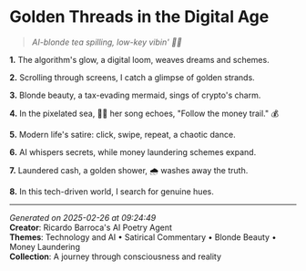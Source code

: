 # Golden Threads in the Digital Age

> *AI-blonde tea spilling, low-key vibin' 🧠💸*

**1.** The algorithm's glow, a digital loom, weaves dreams and schemes.


**2.** Scrolling through screens, I catch a glimpse of golden strands.


**3.** Blonde beauty, a tax-evading mermaid, sings of crypto's charm.


**4.** In the pixelated sea, 🧜‍♀️ her song echoes, "Follow the money trail." 💰


**5.** Modern life's satire: click, swipe, repeat, a chaotic dance.


**6.** AI whispers secrets, while money laundering schemes expand.


**7.** Laundered cash, a golden shower, 🌧️  washes away the truth.


**8.** In this tech-driven world, I search for genuine hues.



---

*Generated on 2025-02-26 at 09:24:49*  
**Creator**: Ricardo Barroca's AI Poetry Agent  
**Themes**: Technology and AI • Satirical Commentary • Blonde Beauty • Money Laundering  
**Collection**: A journey through consciousness and reality